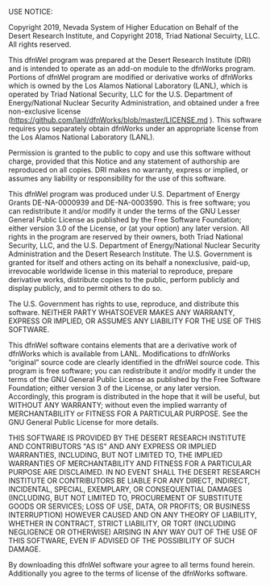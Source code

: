 USE NOTICE:

Copyright 2019, Nevada System of Higher Education on Behalf of the Desert Research Institute, and
Copyright 2018, Triad National Secuirty, LLC. All rights reserved.

This dfnWel program was prepared at the Desert Research Institute (DRI) and is intended to operate as an add-on module to the dfnWorks program. Portions of dfnWel program are modified or derivative works of dfnWorks which is owned by the Los Alamos National Laboratory (LANL), which is operated by Triad National Security, LLC for the U.S. Department of Energy/National Nuclear Security Administration, and obtained under a free non-exclusive license (https://github.com/lanl/dfnWorks/blob/master/LICENSE.md ). This software requires you separately obtain dfnWorks under an appropriate license from the Los Alamos National Laboratory (LANL).

Permission is granted to the public to copy and use this software without charge, provided that this Notice and any statement of authorship are reproduced on all copies. DRI makes no warranty, express or implied, or assumes any liability or responsibility for the use of this software.

This dfnWel program was produced under U.S. Department of Energy Grants DE-NA-0000939 and DE-NA-0003590. This is free software; you can redistribute it and/or modify it under the terms of the GNU Lesser General Public License as published by the Free Software Foundation; either version 3.0 of the License, or (at your option) any later version. All rights in the program are reserved by their owners, both Triad National Security, LLC, and the U.S. Department of Energy/National Nuclear Security Administration and the Desert Research Institute. The U.S. Government is granted for itself and others acting on its behalf a nonexclusive, paid-up, irrevocable worldwide license in this material to reproduce, prepare derivative works, distribute copies to the public, perform publicly and display publicly, and to permit others to do so.

The U.S. Government has rights to use, reproduce, and distribute this software.
NEITHER PARTY WHATSOEVER MAKES ANY WARRANTY, EXPRESS OR IMPLIED, OR ASSUMES ANY LIABILITY FOR THE USE OF THIS SOFTWARE.

This dfnWel software contains elements that are a derivative work of dfnWorks which is available from LANL. Modifications to dfnWorks “original” source code are clearly identified in the dfnWel source code. This program is free software; you can redistribute it and/or modify it under the terms of the GNU General Public License as published by the Free Software Foundation; either version 3 of the License, or any later version. Accordingly, this program is distributed in the hope that it will be useful, but WITHOUT ANY WARRANTY; without even the implied warranty of MERCHANTABILITY or FITNESS FOR A PARTICULAR PURPOSE. See the GNU General Public License for more details.

THIS SOFTWARE IS PROVIDED BY THE DESERT RESEARCH INSTITUTE AND CONTRIBUTORS "AS IS" AND ANY EXPRESS OR IMPLIED WARRANTIES, INCLUDING, BUT NOT LIMITED TO, THE IMPLIED WARRANTIES OF MERCHANTABILITY AND FITNESS FOR A PARTICULAR PURPOSE ARE DISCLAIMED. IN NO EVENT SHALL THE DESERT RESEARCH INSTITUTE OR CONTRIBUTORS BE LIABLE FOR ANY DIRECT, INDIRECT, INCIDENTAL, SPECIAL, EXEMPLARY, OR CONSEQUENTIAL DAMAGES (INCLUDING, BUT NOT LIMITED TO, PROCUREMENT OF SUBSTITUTE GOODS OR SERVICES; LOSS OF USE, DATA, OR PROFITS; OR BUSINESS INTERRUPTION) HOWEVER CAUSED AND ON ANY THEORY OF LIABILITY, WHETHER IN CONTRACT, STRICT LIABILITY, OR TORT (INCLUDING NEGLIGENCE OR OTHERWISE) ARISING IN ANY WAY OUT OF THE USE OF THIS SOFTWARE, EVEN IF ADVISED OF THE POSSIBILITY OF SUCH DAMAGE.

By downloading this dfnWel software your agree to all terms found herein. Additionally you agree to the terms of license of the dfnWorks software.
